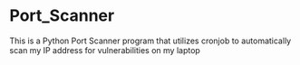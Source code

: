 # Port_Scanner
This is a Python Port Scanner program that utilizes cronjob to automatically scan my IP address for vulnerabilities on my laptop

